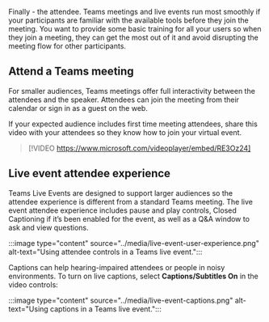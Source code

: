 Finally - the attendee. Teams meetings and live events run most smoothly if your participants are familiar with the available tools before they join the meeting. You want to provide some basic training for all your users so when they join a meeting, they can get the most out of it and avoid disrupting the meeting flow for other participants.

## Attend a Teams meeting

For smaller audiences, Teams meetings offer full interactivity between the attendees and the speaker. Attendees can join the meeting from their calendar or sign in as a guest on the web.

If your expected audience includes first time meeting attendees, share this video with your attendees so they know how to join your virtual event.

> [!VIDEO https://www.microsoft.com/videoplayer/embed/RE3Oz24]

## Live event attendee experience

Teams Live Events are designed to support larger audiences so the attendee experience is different from a standard Teams meeting. The live event attendee experience includes pause and play controls, Closed Captioning if it’s been enabled for the event, as well as a Q&A window to ask and view questions.

:::image type="content" source="../media/live-event-user-experience.png" alt-text="Using attendee controls in a Teams live event.":::

Captions can help hearing-impaired attendees or people in noisy environments. To turn on live captions, select **Captions/Subtitles On** in the video controls:

:::image type="content" source="../media/live-event-captions.png" alt-text="Using captions in a Teams live event.":::